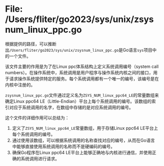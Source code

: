 # File: /Users/fliter/go2023/sys/unix/zsysnum_linux_ppc.go

根据提供的路径，可以推断出`/Users/fliter/go2023/sys/unix/zsysnum_linux_ppc.go`是Go语言`sys`项目中的一个文件。

该文件主要的作用是为了在Linux ppc体系结构上定义系统调用编号（system call numbers）。在操作系统中，系统调用是用户程序与操作系统内核之间的接口，用于请求操作系统提供特定的服务。每个系统调用都有一个唯一的编号，该编号是在内核中注册的。

`zsysnum_linux_ppc.go`文件通过定义名为`ZSYS_NUM_linux_ppc64_LE`的常量数组来确定Linux ppc64 LE（Little-Endian）平台上每个系统调用的编号。该数组的索引对应于系统调用的名字，在数组中存储的是对应系统调用的编号。

这个文件的详细作用可以总结为：
1. 定义了`ZSYS_NUM_linux_ppc64_LE`常量数组，用于存储Linux ppc64 LE平台上每个系统调用的编号。
2. 通过使用该数组，可以根据系统调用的名称查找对应的编号，从而在Go语言中能够直接使用系统调用的名称而不是硬编码的编号。
3. 确保Go程序在Linux ppc64 LE平台上能够正确地与内核进行通信，并使用正确的系统调用进行请求。

